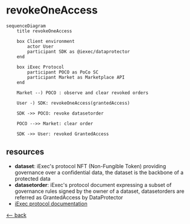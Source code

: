 # revokeOneAccess

```mermaid
sequenceDiagram
    title revokeOneAccess

    box Client environment
        actor User
        participant SDK as @iexec/dataprotector
    end

    box iExec Protocol
        participant POCO as PoCo SC
        participant Market as Marketplace API
    end

    Market --) POCO : observe and clear revoked orders

    User -) SDK: revokeOneAccess(grantedAccess)

    SDK ->> POCO: revoke datasetorder

    POCO -->> Market: clear order

    SDK ->> User: revoked GrantedAccess
```

## resources

- **dataset**: iExec's protocol NFT (Non-Fungible Token) providing governance over a confidential data, the dataset is the backbone of a protected data
- **datasetorder**: iExec's protocol document expressing a subset of governance rules signed by the owner of a dataset, datasetorders are referred as GrantedAccess by DataProtector
- [iExec protocol documentation](https://protocol.docs.iex.ec)

[<-- back](../index.md)
